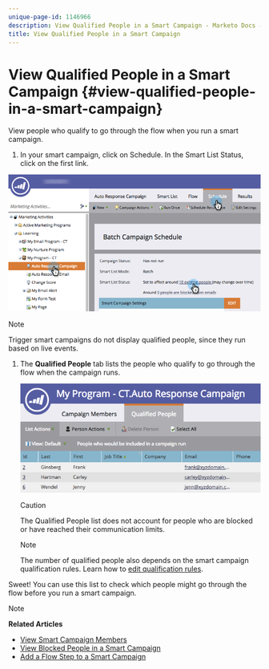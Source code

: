 ```yaml
---
unique-page-id: 1146966
description: View Qualified People in a Smart Campaign - Marketo Docs - Product Documentation
title: View Qualified People in a Smart Campaign
---
```


# View Qualified People in a Smart Campaign {#view-qualified-people-in-a-smart-campaign}

View people who qualify to go through the flow when you run a smart campaign.

1. In your smart campaign, click on Schedule. In the Smart List Status, click on the first link.

![](assets/qualifedpeople-hands.png)

>[!NOTE]
>
>Trigger smart campaigns do not display qualified people, since they run based on live events.

1. The **Qualified People** tab lists the people who qualify to go through the flow when the campaign runs.

   ![](assets/qualifiedpeople-tab.png)

   >[!CAUTION]
   >
   >The Qualified People list does not account for people who are blocked or have reached their communication limits.

   >[!NOTE]
   >
   >The number of qualified people also depends on the smart campaign qualification rules. Learn how to [edit qualification rules](../../../../product-docs/core-marketo-concepts/smart-campaigns/using-smart-campaigns/edit-qualification-rules-in-a-smart-campaign.md).

Sweet! You can use this list to check which people might go through the flow before you run a smart campaign. 

>[!NOTE]
>
>**Related Articles**
>
>* [View Smart Campaign Members](view-smart-campaign-members.md)
>* [View Blocked People in a Smart Campaign](view-blocked-people-in-a-smart-campaign.md)
>* [Add a Flow Step to a Smart Campaign](../../../../product-docs/core-marketo-concepts/smart-campaigns/flow-actions/add-a-flow-step-to-a-smart-campaign.md)
>

